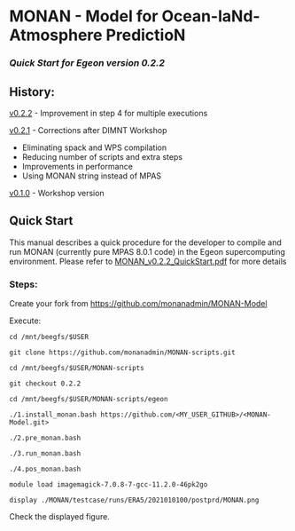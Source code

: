 # MONAN - Model for Ocean-laNd-Atmosphere PredictioN

### *Quick Start for Egeon version 0.2.2*


## History:

[v0.2.2](https://github.com/monanadmin/monan/blob/main/doc/MONAN_v0.2.2_QuickStart.pdf) - Improvement in step 4 for multiple executions

[v0.2.1](https://github.com/monanadmin/monan/blob/main/doc/MONAN_v0.2.1_QuickStart.pdf) - Corrections after DIMNT Workshop
 - Eliminating spack and WPS compilation
 - Reducing number of scripts and extra steps
 - Improvements in performance
 - Using MONAN string instead of MPAS
   
[v0.1.0](https://github.com/monanadmin/monan/blob/main/doc/MONAN_v0.1.0_QuickStart.pdf) - Workshop version

## Quick Start

This manual describes a quick procedure for the developer to compile and run MONAN (currently pure MPAS 8.0.1 code) in the Egeon supercomputing environment.
Please refer to [MONAN_v0.2.2_QuickStart.pdf](https://github.com/monanadmin/monan/blob/main/doc/MONAN_v0.2.2_QuickStart.pdf) for more details

### Steps:

Create your fork from https://github.com/monanadmin/MONAN-Model 

Execute:
~~~
cd /mnt/beegfs/$USER

git clone https://github.com/monanadmin/MONAN-scripts.git

cd /mnt/beegfs/$USER/MONAN-scripts

git checkout 0.2.2

cd /mnt/beegfs/$USER/MONAN-scripts/egeon

./1.install_monan.bash https://github.com/<MY_USER_GITHUB>/<MONAN-Model.git>

./2.pre_monan.bash

./3.run_monan.bash

./4.pos_monan.bash

module load imagemagick-7.0.8-7-gcc-11.2.0-46pk2go

display ./MONAN/testcase/runs/ERA5/2021010100/postprd/MONAN.png
~~~

Check the displayed figure.
